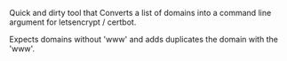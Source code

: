 Quick and dirty tool that Converts a list of domains into a command line argument for letsencrypt / certbot.

Expects domains without 'www' and adds duplicates the domain with the 'www'.

